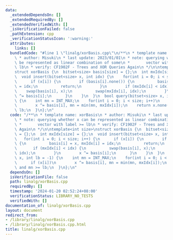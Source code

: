 ```yaml
---
data:
  _extendedDependsOn: []
  _extendedRequiredBy: []
  _extendedVerifiedWith: []
  _isVerificationFailed: false
  _pathExtension: cpp
  _verificationStatusIcon: ':warning:'
  attributes:
    links: []
  bundledCode: "#line 1 \"linalg/xorBasis.cpp\"\n/**\n * template name: xorBasis\n\
    \ * author: Misuki\n * last update: 2023/01/01\n * note: querying whether x can\
    \ be represented as linear combination of some\n *       vector with label >=\
    \ lb\n * verify: CF1902F - Trees and XOR Queries Again\n */\n\ntemplate<int size>\n\
    struct xorBasis {\n  bitset<size> basis[size] = {};\n  int mxIdx[size] = {};\n\
    \  void insert(bitset<size> x, int idx) {\n    for(int i = 0; i < size; i++) {\n\
    \      if (x[i]) {\n        if (basis[i].none()) {\n          basis[i] = x, mxIdx[i]\
    \ = idx;\n          return;\n        }\n        if (mxIdx[i] < idx) {\n      \
    \    swap(basis[i], x);\n          swap(mxIdx[i], idx);\n        }\n        x\
    \ ^= basis[i];\n      }\n    }\n  }\n  bool query(bitset<size> x, int lb = -1)\
    \ {\n    int mn = INT_MAX;\n    for(int i = 0; i < size; i++)\n      if (x[i])\n\
    \        x ^= basis[i], mn = min(mn, mxIdx[i]);\n    return x.none() and mn >=\
    \ lb;\n  }\n};\n"
  code: "/**\n * template name: xorBasis\n * author: Misuki\n * last update: 2023/01/01\n\
    \ * note: querying whether x can be represented as linear combination of some\n\
    \ *       vector with label >= lb\n * verify: CF1902F - Trees and XOR Queries\
    \ Again\n */\n\ntemplate<int size>\nstruct xorBasis {\n  bitset<size> basis[size]\
    \ = {};\n  int mxIdx[size] = {};\n  void insert(bitset<size> x, int idx) {\n \
    \   for(int i = 0; i < size; i++) {\n      if (x[i]) {\n        if (basis[i].none())\
    \ {\n          basis[i] = x, mxIdx[i] = idx;\n          return;\n        }\n \
    \       if (mxIdx[i] < idx) {\n          swap(basis[i], x);\n          swap(mxIdx[i],\
    \ idx);\n        }\n        x ^= basis[i];\n      }\n    }\n  }\n  bool query(bitset<size>\
    \ x, int lb = -1) {\n    int mn = INT_MAX;\n    for(int i = 0; i < size; i++)\n\
    \      if (x[i])\n        x ^= basis[i], mn = min(mn, mxIdx[i]);\n    return x.none()\
    \ and mn >= lb;\n  }\n};\n"
  dependsOn: []
  isVerificationFile: false
  path: linalg/xorBasis.cpp
  requiredBy: []
  timestamp: '2024-01-20 02:52:24+08:00'
  verificationStatus: LIBRARY_NO_TESTS
  verifiedWith: []
documentation_of: linalg/xorBasis.cpp
layout: document
redirect_from:
- /library/linalg/xorBasis.cpp
- /library/linalg/xorBasis.cpp.html
title: linalg/xorBasis.cpp
---
```

